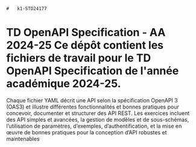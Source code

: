     #   k1-STD24177

# TD OpenAPI Specification - AA 2024-25 Ce dépôt contient les fichiers de travail pour le TD OpenAPI Specification de l'année académique 2024-25.
Chaque fichier YAML décrit une API selon la spécification OpenAPI 3 (OAS3) et illustre différentes fonctionnalités et bonnes pratiques pour concevoir, documenter et structurer des API REST. 
Les exercices incluent des API simples et avancées, la gestion de modèles et de sous-schémas, l’utilisation de paramètres, d’exemples, d’authentification, et la mise en œuvre de bonnes pratiques pour la conception d’API robustes et maintenables